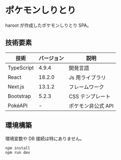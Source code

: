 # ポケモンしりとり

haroot が作成したポケモンしりとり SPA。

## 技術要素

| 技術       | バージョン | 説明               |
| ---------- | ---------- | ------------------ |
| TypeScript | 4.9.4      | 開発言語           |
| React      | 18.2.0     | Js 用ライブラリ    |
| Next.js    | 13.1.2     | フレームワーク     |
| Bootstrap  | 5.2.3      | CSS テンプレート   |
| PokéAPI    | -          | ポケモン非公式 API |

## 環境構築

環境変数や DB 接続は特にありません。

```sh
npm install
npm run dev
```
